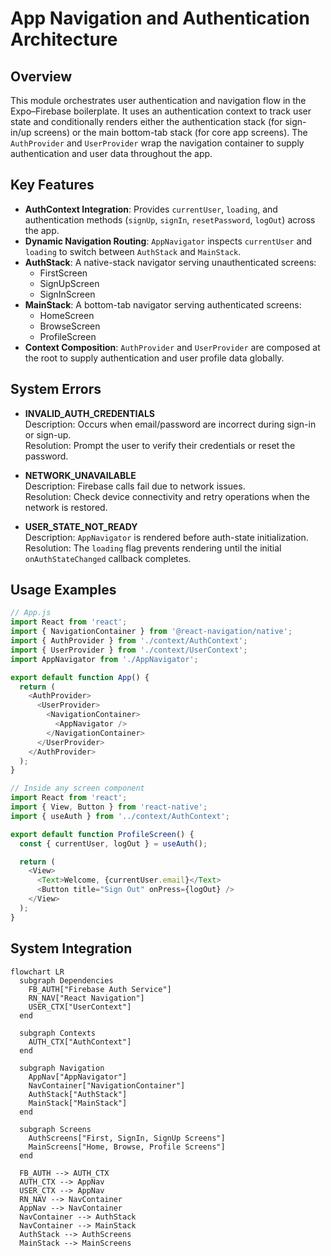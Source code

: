 # App Navigation and Authentication Architecture

## Overview
This module orchestrates user authentication and navigation flow in the Expo–Firebase boilerplate. It uses an authentication context to track user state and conditionally renders either the authentication stack (for sign-in/up screens) or the main bottom-tab stack (for core app screens). The `AuthProvider` and `UserProvider` wrap the navigation container to supply authentication and user data throughout the app.

## Key Features
- **AuthContext Integration**: Provides `currentUser`, `loading`, and authentication methods (`signUp`, `signIn`, `resetPassword`, `logOut`) across the app.
- **Dynamic Navigation Routing**: `AppNavigator` inspects `currentUser` and `loading` to switch between `AuthStack` and `MainStack`.
- **AuthStack**: A native-stack navigator serving unauthenticated screens:
  - FirstScreen
  - SignUpScreen
  - SignInScreen
- **MainStack**: A bottom-tab navigator serving authenticated screens:
  - HomeScreen
  - BrowseScreen
  - ProfileScreen
- **Context Composition**: `AuthProvider` and `UserProvider` are composed at the root to supply authentication and user profile data globally.

## System Errors
- **INVALID_AUTH_CREDENTIALS**  
  Description: Occurs when email/password are incorrect during sign-in or sign-up.  
  Resolution: Prompt the user to verify their credentials or reset the password.

- **NETWORK_UNAVAILABLE**  
  Description: Firebase calls fail due to network issues.  
  Resolution: Check device connectivity and retry operations when the network is restored.

- **USER_STATE_NOT_READY**  
  Description: `AppNavigator` is rendered before auth-state initialization.  
  Resolution: The `loading` flag prevents rendering until the initial `onAuthStateChanged` callback completes.

## Usage Examples
```javascript
// App.js
import React from 'react';
import { NavigationContainer } from '@react-navigation/native';
import { AuthProvider } from './context/AuthContext';
import { UserProvider } from './context/UserContext';
import AppNavigator from './AppNavigator';

export default function App() {
  return (
    <AuthProvider>
      <UserProvider>
        <NavigationContainer>
          <AppNavigator />
        </NavigationContainer>
      </UserProvider>
    </AuthProvider>
  );
}

// Inside any screen component
import React from 'react';
import { View, Button } from 'react-native';
import { useAuth } from '../context/AuthContext';

export default function ProfileScreen() {
  const { currentUser, logOut } = useAuth();

  return (
    <View>
      <Text>Welcome, {currentUser.email}</Text>
      <Button title="Sign Out" onPress={logOut} />
    </View>
  );
}
```

## System Integration
```mermaid
flowchart LR
  subgraph Dependencies
    FB_AUTH["Firebase Auth Service"]
    RN_NAV["React Navigation"]
    USER_CTX["UserContext"]
  end

  subgraph Contexts
    AUTH_CTX["AuthContext"]
  end

  subgraph Navigation
    AppNav["AppNavigator"]
    NavContainer["NavigationContainer"]
    AuthStack["AuthStack"]
    MainStack["MainStack"]
  end

  subgraph Screens
    AuthScreens["First, SignIn, SignUp Screens"]
    MainScreens["Home, Browse, Profile Screens"]
  end

  FB_AUTH --> AUTH_CTX
  AUTH_CTX --> AppNav
  USER_CTX --> AppNav
  RN_NAV --> NavContainer
  AppNav --> NavContainer
  NavContainer --> AuthStack
  NavContainer --> MainStack
  AuthStack --> AuthScreens
  MainStack --> MainScreens
```